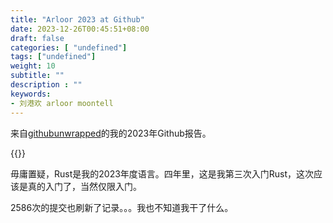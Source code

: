 ```yaml
---
title: "Arloor 2023 at Github"
date: 2023-12-26T00:45:51+08:00
draft: false
categories: [ "undefined"]
tags: ["undefined"]
weight: 10
subtitle: ""
description : ""
keywords:
- 刘港欢 arloor moontell
---
```


来自[githubunwrapped](https://githubunwrapped.com/)的我的2023年Github报告。

{{<bilibili BV1ww411G73x>}}
<!--more-->

毋庸置疑，Rust是我的2023年度语言。四年里，这是我第三次入门Rust，这次应该是真的入门了，当然仅限入门。

2586次的提交也刷新了记录。。。我也不知道我干了什么。